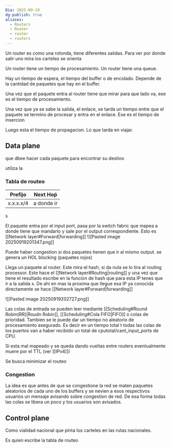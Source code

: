```yaml
---
Dia: 2025-09-19
dg-publish: true
aliases:
  - Routers
  - Router
  - router
  - routers
---
```


Un router es como una rotonda, tiene diferentes salidas. Para ver por donde salir uno mira los carteles se orienta 

Un router tiene un tiempo de procesamiento. Un router tiene una queue. 

Hay un tiempo de espera, el tiempo del buffer o de encolado. Depende de la cantidad de paquetes que hay en el buffer. 

Una vez que el paquete entra al router tiene que mirar para que lado va, ese es el tiempo de procesamiento. 

Una vez que ya se sabe la salida, el enlace, se tarda un tiempo entre que el paquete se termino de procesar y entra en el enlace. Ese es el tiempo de insercion

Luego esta el tiempo de propagacion. Lo que tarda en viajar.
## Data plane
que dbee hacer cada paquete para encontrar su destino

utiliza la
### Tabla de routeo 

| Prefijo   | Next Hoṕ   |
| --------- | ---------- |
| x.x.x.x/4 | a donde ir |
s

El paquete entra por el input port, pasa por la switch fabric que mapea a donde tiene que mandarlo y sale por el output correspondiente. Esto es [[Network layer#Forward|forwarding]]
![[Pasted image 20250919201347.png]]

Puede haber congestion si dos paquetes tienen que ir al mismo output. se genera un HOL blocking (paquetes rojos)


Llega un paquete al router. Este mira el hash, si da nula se lo tira al routing processor. Este hace el [[Network layer#Routing|routing]] y una vez que tiene el resultado escribe en la funcion de hash que para esta IP tenes que ir a la salida x. De ahi en mas la proxima que llegue esa IP ya conocida directamente se hace [[Network layer#Forward|forwarding]]

![[Pasted image 20250919202727.png]]


Las colas de entrada se pueden leer mediante [[Scheduling#Round Robin(RR)|Roudn Robin]], [[Scheduling#Cola FIFO|FIFO]] o colas de prioridad. Tambien se le puede dar un tiempo no aleatorio de procesamiento asegurado. Es decir en un tiempo total t todas las colas de los puertos van a haber recibido un total de cputotal/cant_input_ports de CPU.

Si esta mal mapeado y se queda dando vueltas entre routers eventualmente muere por el TTL (ver [[IPv4]])

Se busca minimizar el routeo 

### Congestion
La idea es que antes de que se congestione la red se maten paquetes aleatorios de cada uno de los buffers y se nevien a esos respectivos usuarios un mensaje avisando sobre congestion de red. De esa forma todas las colas se libera un poco y los usuarios son avisados.

## Control plane 
Como vialidad nacional que pinta los carteles en las rutas nacionales. 

Es quien escribe la tabla de routeo